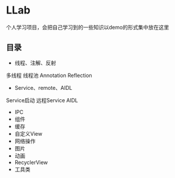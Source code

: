 # LLab
个人学习项目，会把自己学习到的一些知识以demo的形式集中放在这里

## 目录

* 线程、注解、反射

多线程
线程池
Annotation
Reflection

* Service、remote、AIDL

Service启动 远程Service AIDL

* IPC
* 组件
* 缓存
* 自定义View
* 网络操作
* 图片
* 动画
* RecyclerView
* 工具类
